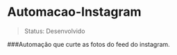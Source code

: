 # Automacao-Instagram

> Status: Desenvolvido

###Automação que curte as fotos do feed do instagram.

